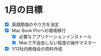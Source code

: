 # 1月の目標
- [x] 英語勉強のやり方を決定
- [x] Mac Book Proへの環境移行
  - [x] 必要なアプリケーションインストール
  - [x] Macで不自由しない程度の操作マスター
- [x] 1/13社内勉強会の資料作成
